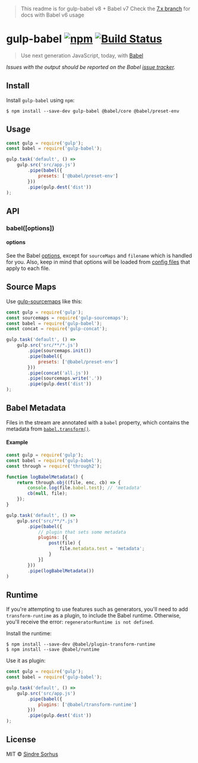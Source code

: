 > This readme is for gulp-babel v8 + Babel v7
> Check the [7.x branch](https://github.com/babel/gulp-babel/tree/v7-maintenance) for docs with Babel v6 usage

# gulp-babel [![npm](https://img.shields.io/npm/v/gulp-babel.svg?maxAge=2592000)](https://www.npmjs.com/package/gulp-babel) [![Build Status](https://travis-ci.org/babel/gulp-babel.svg?branch=master)](https://travis-ci.org/babel/gulp-babel)

> Use next generation JavaScript, today, with [Babel](https://babeljs.io)

*Issues with the output should be reported on the Babel [issue tracker](https://phabricator.babeljs.io/).*


## Install

Install `gulp-babel` using `npm`:

```
$ npm install --save-dev gulp-babel @babel/core @babel/preset-env
```

## Usage

```js
const gulp = require('gulp');
const babel = require('gulp-babel');

gulp.task('default', () =>
	gulp.src('src/app.js')
		.pipe(babel({
			presets: ['@babel/preset-env']
		}))
		.pipe(gulp.dest('dist'))
);
```


## API

### babel([options])

#### options

See the Babel [options](http://babeljs.io/docs/en/options), except for `sourceMaps` and `filename` which is handled for you. Also, keep in mind that options will be loaded from [config files](http://babeljs.io/docs/en/config-files) that apply to each file.

## Source Maps

Use [gulp-sourcemaps](https://github.com/floridoo/gulp-sourcemaps) like this:

```js
const gulp = require('gulp');
const sourcemaps = require('gulp-sourcemaps');
const babel = require('gulp-babel');
const concat = require('gulp-concat');

gulp.task('default', () =>
	gulp.src('src/**/*.js')
		.pipe(sourcemaps.init())
		.pipe(babel({
			presets: ['@babel/preset-env']
		}))
		.pipe(concat('all.js'))
		.pipe(sourcemaps.write('.'))
		.pipe(gulp.dest('dist'))
);
```


## Babel Metadata

Files in the stream are annotated with a `babel` property, which contains the metadata from [`babel.transform()`](https://babeljs.io/docs/usage/api/).

#### Example

```js
const gulp = require('gulp');
const babel = require('gulp-babel');
const through = require('through2');

function logBabelMetadata() {
	return through.obj((file, enc, cb) => {
		console.log(file.babel.test); // 'metadata'
		cb(null, file);
	});
}

gulp.task('default', () =>
	gulp.src('src/**/*.js')
		.pipe(babel({
			// plugin that sets some metadata
			plugins: [{
				post(file) {
					file.metadata.test = 'metadata';
				}
			}]
		}))
		.pipe(logBabelMetadata())
)
```


## Runtime

If you're attempting to use features such as generators, you'll need to add `transform-runtime` as a plugin, to include the Babel runtime. Otherwise, you'll receive the error: `regeneratorRuntime is not defined`.

Install the runtime:

```
$ npm install --save-dev @babel/plugin-transform-runtime
$ npm install --save @babel/runtime
```

Use it as plugin:

```js
const gulp = require('gulp');
const babel = require('gulp-babel');

gulp.task('default', () =>
	gulp.src('src/app.js')
		.pipe(babel({
			plugins: ['@babel/transform-runtime']
		}))
		.pipe(gulp.dest('dist'))
);
```


## License

MIT © [Sindre Sorhus](http://sindresorhus.com)
